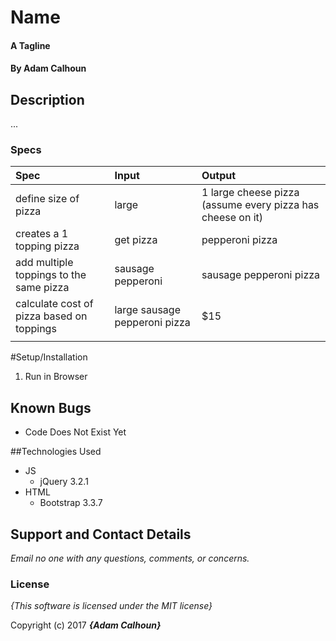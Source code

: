 # Name

#### A Tagline

#### By Adam Calhoun

## Description

...

### Specs
| Spec | Input | Output |
| :-------------     | :------------- | :------------- |
| define size of pizza | large | 1 large cheese pizza (assume every pizza has cheese on it)|
| creates a 1 topping pizza | get pizza | pepperoni pizza |
| add multiple toppings to the same pizza | sausage pepperoni | sausage pepperoni pizza |
| calculate cost of pizza based on toppings | large sausage pepperoni pizza | $15 |
|  |  |  |

#Setup/Installation

1. Run in Browser

## Known Bugs
* Code Does Not Exist Yet

##Technologies Used
* JS
  * jQuery 3.2.1
* HTML
  * Bootstrap 3.3.7

## Support and Contact Details
_Email no one with any questions, comments, or concerns._

### License

*{This software is licensed under the MIT license}*

Copyright (c) 2017 **_{Adam Calhoun}_**

